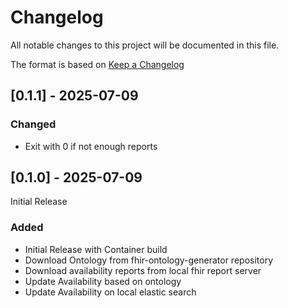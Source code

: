 # Changelog

All notable changes to this project will be documented in this file.

The format is based on [Keep a Changelog](https://keepachangelog.com/en/1.0.0/)

## [0.1.1] - 2025-07-09

### Changed

- Exit with 0 if not enough reports


## [0.1.0] - 2025-07-09

Initial Release

### Added

- Initial Release with Container build
- Download Ontology from fhir-ontology-generator repository
- Download availability reports from local fhir report server
- Update Availability based on ontology
- Update Availability on local elastic search

